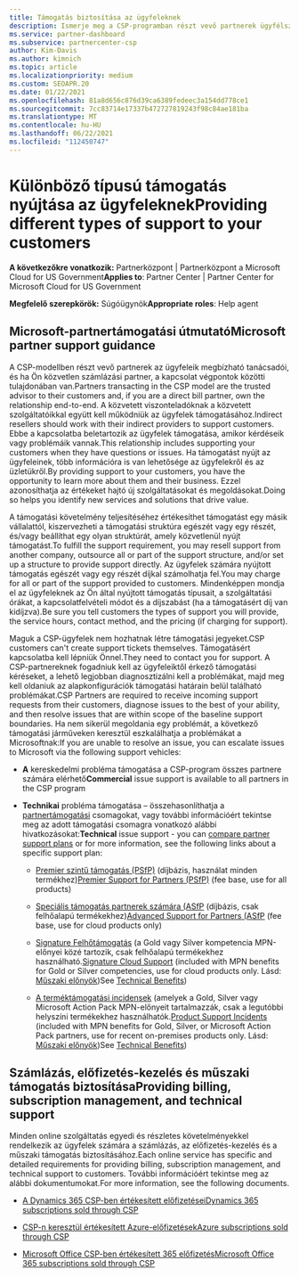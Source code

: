 ```yaml
---
title: Támogatás biztosítása az ügyfeleknek
description: Ismerje meg a CSP-programban részt vevő partnerek ügyfélszolgálati feladatait. A számlázás, az előfizetés-kezelés és a technikai problémák támogatását fedi le.
ms.service: partner-dashboard
ms.subservice: partnercenter-csp
author: Kim-Davis
ms.author: kimnich
ms.topic: article
ms.localizationpriority: medium
ms.custom: SEOAPR.20
ms.date: 01/22/2021
ms.openlocfilehash: 81a8d656c876d39ca6389fedeec3a154dd778ce1
ms.sourcegitcommit: 7cc83714e17337b472727819243f98c84ae181ba
ms.translationtype: MT
ms.contentlocale: hu-HU
ms.lasthandoff: 06/22/2021
ms.locfileid: "112450747"
---
```

# <a name="providing-different-types-of-support-to-your-customers"></a><span data-ttu-id="c6316-104">Különböző típusú támogatás nyújtása az ügyfeleknek</span><span class="sxs-lookup"><span data-stu-id="c6316-104">Providing different types of support to your customers</span></span>

<span data-ttu-id="c6316-105">**A következőkre vonatkozik:** Partnerközpont | Partnerközpont a Microsoft Cloud for US Government</span><span class="sxs-lookup"><span data-stu-id="c6316-105">**Applies to**: Partner Center | Partner Center for Microsoft Cloud for US Government</span></span>

<span data-ttu-id="c6316-106">**Megfelelő szerepkörök:** Súgóügynök</span><span class="sxs-lookup"><span data-stu-id="c6316-106">**Appropriate roles**: Help agent</span></span>

## <a name="microsoft-partner-support-guidance"></a><span data-ttu-id="c6316-107">Microsoft-partnertámogatási útmutató</span><span class="sxs-lookup"><span data-stu-id="c6316-107">Microsoft partner support guidance</span></span>

<span data-ttu-id="c6316-108">A CSP-modellben részt vevő partnerek az ügyfeleik megbízható tanácsadói, és ha Ön közvetlen számlázási partner, a kapcsolat végpontok közötti tulajdonában van.</span><span class="sxs-lookup"><span data-stu-id="c6316-108">Partners transacting in the CSP model are the trusted advisor to their customers and, if you are a direct bill partner, own the relationship end-to-end.</span></span> <span data-ttu-id="c6316-109">A közvetett viszonteladóknak a közvetett szolgáltatóikkal együtt kell működniük az ügyfelek támogatásához.</span><span class="sxs-lookup"><span data-stu-id="c6316-109">Indirect resellers should work with their indirect providers to support customers.</span></span> <span data-ttu-id="c6316-110">Ebbe a kapcsolatba beletartozik az ügyfelek támogatása, amikor kérdéseik vagy problémáik vannak.</span><span class="sxs-lookup"><span data-stu-id="c6316-110">This relationship includes supporting your customers when they have questions or issues.</span></span> <span data-ttu-id="c6316-111">Ha támogatást nyújt az ügyfeleinek, több információra is van lehetősége az ügyfelekről és az üzletükről.</span><span class="sxs-lookup"><span data-stu-id="c6316-111">By providing support to your customers, you have the opportunity to learn more about them and their business.</span></span> <span data-ttu-id="c6316-112">Ezzel azonosíthatja az értékeket hajtó új szolgáltatásokat és megoldásokat.</span><span class="sxs-lookup"><span data-stu-id="c6316-112">Doing so helps you identify new services and solutions that drive value.</span></span>

<span data-ttu-id="c6316-113">A támogatási követelmény teljesítéséhez értékesíthet támogatást egy másik vállalattól, kiszervezheti a támogatási struktúra egészét vagy egy részét, és/vagy beállíthat egy olyan struktúrát, amely közvetlenül nyújt támogatást.</span><span class="sxs-lookup"><span data-stu-id="c6316-113">To fulfill the support requirement, you may resell support from another company, outsource all or part of the support structure, and/or set up a structure to provide support directly.</span></span> <span data-ttu-id="c6316-114">Az ügyfelek számára nyújtott támogatás egészét vagy egy részét díjkal számolhatja fel.</span><span class="sxs-lookup"><span data-stu-id="c6316-114">You may charge for all or part of the support provided to customers.</span></span> <span data-ttu-id="c6316-115">Mindenképpen mondja el az ügyfeleknek az Ön által nyújtott támogatás típusait, a szolgáltatási órákat, a kapcsolatfelvételi módot és a díjszabást (ha a támogatásért díj van kidíjzva).</span><span class="sxs-lookup"><span data-stu-id="c6316-115">Be sure you tell customers the types of support you will provide, the service hours, contact method, and the pricing (if charging for support).</span></span>

<span data-ttu-id="c6316-116">Maguk a CSP-ügyfelek nem hozhatnak létre támogatási jegyeket.</span><span class="sxs-lookup"><span data-stu-id="c6316-116">CSP customers can't create support tickets themselves.</span></span> <span data-ttu-id="c6316-117">Támogatásért kapcsolatba kell lépniük Önnel.</span><span class="sxs-lookup"><span data-stu-id="c6316-117">They need to contact you for support.</span></span> <span data-ttu-id="c6316-118">A CSP-partnereknek fogadniuk kell az ügyfeleiktől érkező támogatási kéréseket, a lehető legjobban diagnosztizálni kell a problémákat, majd meg kell oldaniuk az alapkonfigurációk támogatási határain belül található problémákat.</span><span class="sxs-lookup"><span data-stu-id="c6316-118">CSP Partners are required to receive incoming support requests from their customers, diagnose issues to the best of your ability, and then resolve issues that are within scope of the baseline support boundaries.</span></span> <span data-ttu-id="c6316-119">Ha nem sikerül megoldania egy problémát, a következő támogatási járműveken keresztül eszkalálhatja a problémákat a Microsoftnak:</span><span class="sxs-lookup"><span data-stu-id="c6316-119">If you are unable to resolve an issue, you can escalate issues to Microsoft via the following support vehicles:</span></span>

- <span data-ttu-id="c6316-120">**A** kereskedelmi probléma támogatása a CSP-program összes partnere számára elérhető</span><span class="sxs-lookup"><span data-stu-id="c6316-120">**Commercial** issue support is available to all partners in the CSP program</span></span>

- <span data-ttu-id="c6316-121">**Technikai** probléma támogatása – összehasonlíthatja a [partnertámogatási](https://partner.microsoft.com/support/partnersupport) csomagokat, vagy további információért tekintse meg az adott támogatási csomagra vonatkozó alábbi hivatkozásokat:</span><span class="sxs-lookup"><span data-stu-id="c6316-121">**Technical** issue support - you can [compare partner support plans](https://partner.microsoft.com/support/partnersupport) or for more information, see the following links  about a specific support plan:</span></span>

  - <span data-ttu-id="c6316-122">[Premier szintű támogatás (PSfP)](https://partner.microsoft.com/support/microsoft-services-premier-support) (díjbázis, használat minden termékhez)</span><span class="sxs-lookup"><span data-stu-id="c6316-122">[Premier Support for Partners (PSfP)](https://partner.microsoft.com/support/microsoft-services-premier-support) (fee base, use for all products)</span></span>

  - <span data-ttu-id="c6316-123">[Speciális támogatás partnerek számára (ASfP](https://partner.microsoft.com/support/advanced-cloud-support) (díjbázis, csak felhőalapú termékekhez)</span><span class="sxs-lookup"><span data-stu-id="c6316-123">[Advanced Support for Partners (ASfP](https://partner.microsoft.com/support/advanced-cloud-support) (fee base, use for cloud products only)</span></span>

  - <span data-ttu-id="c6316-124">[Signature Felhőtámogatás](manage-your-partner-network-benefits.md) (a Gold vagy Silver kompetencia MPN-előnyei közé tartozik, csak felhőalapú termékekhez használható.</span><span class="sxs-lookup"><span data-stu-id="c6316-124">[Signature Cloud Support](manage-your-partner-network-benefits.md) (included with MPN benefits for Gold or Silver competencies, use for cloud products only.</span></span> <span data-ttu-id="c6316-125">Lásd: [Műszaki előnyök](mpn-benefits-technical-support.md))</span><span class="sxs-lookup"><span data-stu-id="c6316-125">See [Technical Benefits](mpn-benefits-technical-support.md))</span></span>

  - <span data-ttu-id="c6316-126">[A terméktámogatási incidensek](manage-your-partner-network-benefits.md) (amelyek a Gold, Silver vagy Microsoft Action Pack MPN-előnyeit tartalmazzák, csak a legutóbbi helyszíni termékekhez használhatók.</span><span class="sxs-lookup"><span data-stu-id="c6316-126">[Product Support Incidents](manage-your-partner-network-benefits.md) (included with MPN benefits for Gold, Silver, or Microsoft Action Pack partners, use for recent on-premises products only.</span></span> <span data-ttu-id="c6316-127">Lásd: [Műszaki előnyök](mpn-benefits-technical-support.md))</span><span class="sxs-lookup"><span data-stu-id="c6316-127">See [Technical Benefits](mpn-benefits-technical-support.md))</span></span>

## <a name="providing-billing-subscription-management-and-technical-support"></a><span data-ttu-id="c6316-128">Számlázás, előfizetés-kezelés és műszaki támogatás biztosítása</span><span class="sxs-lookup"><span data-stu-id="c6316-128">Providing billing, subscription management, and technical support</span></span> 

<span data-ttu-id="c6316-129">Minden online szolgáltatás egyedi és részletes követelményekkel rendelkezik az ügyfelek számára a számlázás, az előfizetés-kezelés és a műszaki támogatás biztosításához.</span><span class="sxs-lookup"><span data-stu-id="c6316-129">Each online service has specific and detailed requirements for providing billing, subscription management, and technical support to customers.</span></span> <span data-ttu-id="c6316-130">További információért tekintse meg az alábbi dokumentumokat.</span><span class="sxs-lookup"><span data-stu-id="c6316-130">For more information, see the following documents.</span></span>

- [<span data-ttu-id="c6316-131">A Dynamics 365 CSP-ben értékesített előfizetései</span><span class="sxs-lookup"><span data-stu-id="c6316-131">Dynamics 365 subscriptions sold through CSP</span></span>](https://www.microsoftpartnercommunity.com/t5/CSP/Microsoft-Partner-Support-Guidance/m-p/5262#M30)

- [<span data-ttu-id="c6316-132">CSP-n keresztül értékesített Azure-előfizetések</span><span class="sxs-lookup"><span data-stu-id="c6316-132">Azure subscriptions sold through CSP</span></span>](https://www.microsoftpartnercommunity.com/t5/CSP/Microsoft-Partner-Support-Guidance/m-p/5263#M31)

- [<span data-ttu-id="c6316-133">Microsoft Office CSP-ben értékesített 365 előfizetés</span><span class="sxs-lookup"><span data-stu-id="c6316-133">Microsoft Office 365 subscriptions sold through CSP</span></span>](https://www.microsoftpartnercommunity.com/t5/CSP/Microsoft-Partner-Support-Guidance/m-p/5264#M32)
